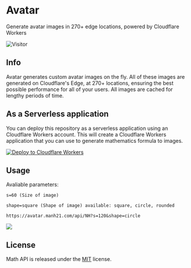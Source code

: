 # Avatar

Generate avatar images in 270+ edge locations, powered by Cloudflare Workers

![Visitor](https://visitor-badge.laobi.icu/badge?page_id=manh21.avatar)

## Info

Avatar generates custom avatar images on the fly. All of these images are generated on Cloudflare's Edge, at 270+ locations, ensuring the best possible performance for all of your users. All images are cached for lengthy periods of time.

## As a Serverless application

You can deploy this repository as a serverless application using an Cloudflare Workers account. This will create a Cloudflare Workers application that you can use to generate mathematics formula to images.

[![Deploy to Cloudflare Workers](https://deploy.workers.cloudflare.com/button)](https://deploy.workers.cloudflare.com/?url=https://github.com/manh21/avatar)

## Usage

Avaliable parameters:

```text
s=60 (Size of image)
```

```text
shape=square (Shape of image) available: square, circle, rounded
```

```text
https://avatar.manh21.com/api/NH?s=120&shape=circle
```

![](https://avatar.manh21.com/api/NH?s=120&shape=circle)

## License

Math API is released under the [MIT](https://github.com/manh21/math2img/blob/master/LICENSE) license.
